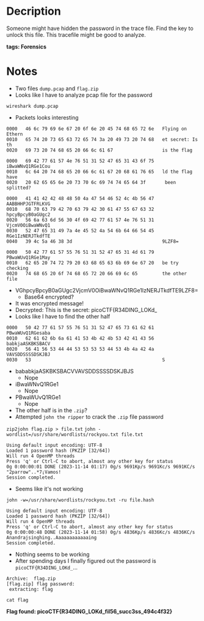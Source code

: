 # Decription

Someone might have hidden the password in the trace file. Find the key to unlock this file. This tracefile might be good to analyze.

**tags: Forensics**

# Notes

- Two files `dump.pcap` and `flag.zip`
- Looks like I have to analyze pcap file for the password

`wireshark dump.pcap`

- Packets looks interesting

```
0000   46 6c 79 69 6e 67 20 6f 6e 20 45 74 68 65 72 6e   Flying on Ethern
0010   65 74 20 73 65 63 72 65 74 3a 20 49 73 20 74 68   et secret: Is th
0020   69 73 20 74 68 65 20 66 6c 61 67                  is the flag
```

```
0000   69 42 77 61 57 4e 76 51 31 52 47 65 31 43 6f 75   iBwaWNvQ1RGe1Cou
0010   6c 64 20 74 68 65 20 66 6c 61 67 20 68 61 76 65   ld the flag have
0020   20 62 65 65 6e 20 73 70 6c 69 74 74 65 64 3f       been splitted?
```

```
0000   41 41 42 42 48 48 50 4a 47 54 46 52 4c 4b 56 47   AABBHHPJGTFRLKVG
0010   68 70 63 79 42 70 63 79 42 30 61 47 55 67 63 32   hpcyBpcyB0aGUgc2
0020   56 6a 63 6d 56 30 4f 69 42 77 61 57 4e 76 51 31   VjcmV0OiBwaWNvQ1
0030   52 47 65 31 49 7a 4e 45 52 4a 54 6b 64 66 54 45   RGe1IzNERJTkdfTE
0040   39 4c 5a 46 38 3d                                 9LZF8=
```

```
0000   50 42 77 61 57 55 76 51 31 52 47 65 31 4d 61 79   PBwaWUvQ1RGe1May
0010   62 65 20 74 72 79 20 63 68 65 63 6b 69 6e 67 20   be try checking 
0020   74 68 65 20 6f 74 68 65 72 20 66 69 6c 65         the other file
```

- VGhpcyBpcyB0aGUgc2VjcmV0OiBwaWNvQ1RGe1IzNERJTkdfTE9LZF8=
  - Base64 encrypted?
- It was encrypted message!
- Decrypted: This is the secret: picoCTF{R34DING_LOKd_
- Looks like I have to find the other half

```
0000   50 42 77 61 57 55 76 51 31 52 47 65 73 61 62 61   PBwaWUvQ1RGesaba
0010   62 61 62 6b 6a 61 41 53 4b 42 4b 53 42 41 43 56   babkjaASKBKSBACV
0020   56 41 56 53 44 44 53 53 53 53 44 53 4b 4a 42 4a   VAVSDDSSSSDSKJBJ
0030   53                                                S
```
- bababkjaASKBKSBACVVAVSDDSSSSDSKJBJS
  - Nope
- iBwaWNvQ1RGe1
  - Nope
- PBwaWUvQ1RGe1
  - Nope
- The other half is in the `.zip`?
- Attempted `john the ripper` to crack the `.zip` file password

`zip2john flag.zip > file.txt`
`john -wordlist=/usr/share/wordlists/rockyou.txt file.txt`
```
Using default input encoding: UTF-8
Loaded 1 password hash (PKZIP [32/64])
Will run 4 OpenMP threads
Press 'q' or Ctrl-C to abort, almost any other key for status
0g 0:00:00:01 DONE (2023-11-14 01:17) 0g/s 9691Kp/s 9691Kc/s 9691KC/s "2parrow"..*7¡Vamos!
Session completed.
```

- Seems like it's not working

`john -w=/usr/share/wordlists/rockyou.txt -ru file.hash`
```
Using default input encoding: UTF-8
Loaded 1 password hash (PKZIP [32/64])
Will run 4 OpenMP threads
Press 'q' or Ctrl-C to abort, almost any other key for status
0g 0:00:00:48 DONE (2023-11-14 01:58) 0g/s 4836Kp/s 4836Kc/s 4836KC/s Anandrajsinghing..Aaaaaaaaaaaaing
Session completed.
```

- Nothing seems to be working
- After spending days I finally figured out the password is `picoCTF{R34DING_LOKd_`...
```
Archive:  flag.zip
[flag.zip] flag password: 
 extracting: flag
```
`cat flag`

**Flag found: picoCTF{R34DING_LOKd_fil56_succ3ss_494c4f32}**